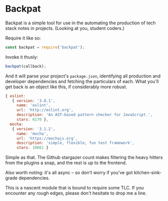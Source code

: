 # Backpat

Backpat is a simple tool for use in the automating the production of tech stack notes
in projects. (Looking at you, student coders.)

Require it like so:

```javascript
const backpat = require('backpat');
```

Invoke it thusly:

```javascript
backpat(callback);
```

And it will parse your project's ```package.json```, identifying all production and 
developer dependencies and fetching the particulars of each. What you'll get back 
is an object like this, if considerably more robust.

```javascript
{ eslint:
   { version: '3.8.1',
     name: 'eslint',
     url: 'http://eslint.org',
     description: 'An AST-based pattern checker for JavaScript.',
     stars: 6170 },
  mocha:
   { version: '3.1.2',
     name: 'mocha',
     url: 'https://mochajs.org',
     description: 'simple, flexible, fun test framework',
     stars: 10661 }
```

Simple as that. The Github stargazer count makes filtering the heavy hitters from
the plugins a snap, and the rest is up to the frontend.

Also worth noting: it's all async – so don't worry if you've got kitchen-sink-grade
dependencies.

This is a nascent module that is bound to require some TLC. If you encounter any
rough edges, please don't hesitate to drop me a line.